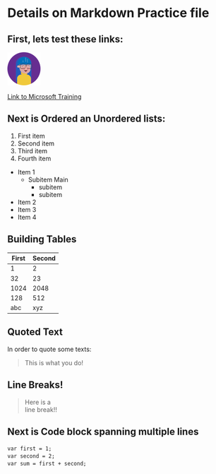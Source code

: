 
# Details on Markdown Practice file

## First, lets test these links:

![Sample image](/images_2/mara.png)

[Link to Microsoft Training](https://learn.microsoft.com/en-us/training/modules/communicate-using-markdown/2-what-is-markdown)

## Next is Ordered an Unordered lists:

1. First item
1. Second item
1. Third item
1. Fourth item

- Item 1
  - Subitem Main
    - subitem
    - subitem
- Item 2
- Item 3
- Item 4

## Building Tables

First | Second
--- | ---
1 | 2
32 | 23
1024 | 2048
128 | 512
abc| xyz

## Quoted Text

In order to quote some texts:
> This is what you do!

## Line Breaks!

> Here is a <br /> line break!!

## Next is Code block spanning multiple lines

```markdown
var first = 1;
var second = 2;
var sum = first + second;
```
